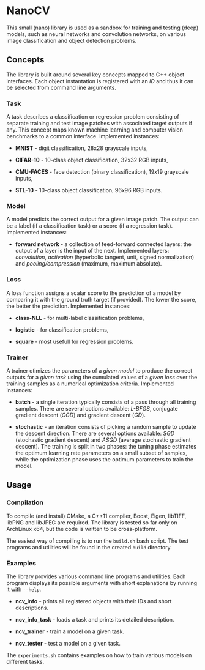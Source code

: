 # NanoCV

This small (nano) library is used as a sandbox for training and testing (deep) models, such as neural networks and convolution networks, on various image classification and object detection problems. 

## Concepts

The library is built around several key concepts mapped to C++ object interfaces. Each object instantation is registered with an *ID* and thus it can be selected 
from command line arguments. 

### Task

A task describes a classification or regression problem consisting of separate training and test image patches with associated target outputs if any. 
This concept maps known machine learning and computer vision benchmarks to a common interface. Implemented instances: 

* **MNIST** - digit classification, 28x28 grayscale inputs,

* **CIFAR-10** - 10-class object classification, 32x32 RGB inputs,

* **CMU-FACES** - face detection (binary classification), 19x19 grayscale inputs,

* **STL-10** - 10-class object classification, 96x96 RGB inputs.

### Model

A model predicts the correct output for a given image patch. The output can be a label (if a classification task) or a score (if a regression task). Implemented instances:

* **forward network** - a collection of feed-forward connected layers: the output of a layer is the input of the next. Implemented layers: *convolution*, 
*activation* (hyperbolic tangent, unit, signed normalization) and *pooling/compression* (maximum, maximum absolute).

### Loss 

A loss function assigns a scalar score to the prediction of a model by comparing it with the ground truth target (if provided). 
The lower the score, the better the prediction. Implemented instances:

* **class-NLL** - for multi-label classification problems,

* **logistic** - for classification problems,

* **square** - most usefull for regression problems.

### Trainer

A trainer otimizes the parameters of a *given model* to produce the correct outputs for a *given task* using the cumulated values of a *given loss* over 
the training samples as a numerical optimization criteria. Implemented instances:

* **batch** - a single iteration typically consists of a pass through all training samples. There are several options available: *L-BFGS*, conjugate gradient 
descent (*CGD*) and gradient descent (*GD*).

* **stochastic** - an iteration consists of picking a random sample to update the descent direction. There are several options available: *SGD* (stochastic gradient descent) and *ASGD* (average stochastic gradient descent).
The training is split in two phases: the tuning phase estimates the optimum learning rate parameters on a small subset of samples, while the optimization phase uses the optimum parameters to train the model.

## Usage

### Compilation

To compile (and install) CMake, a C++11 compiler, Boost, Eigen, libTIFF, libPNG and libJPEG are required. The library is tested so far only on ArchLinux x64, but the 
code is written to be cross-platform.

The easiest way of compiling is to run the `build.sh` bash script. The test programs and utilities will be found in the created `build` directory.

### Examples

The library provides various command line programs and utilities. Each program displays its possible arguments with short explanations by running it with `--help`.

* **ncv_info** - prints all registered objects with their IDs and short descriptions.

* **ncv_info_task** - loads a task and prints its detailed description.

* **ncv_trainer** - train a model on a given task.

* **ncv_tester** - test a model on a given task.

The `experiments.sh` contains examples on how to train various models on different tasks.




 
